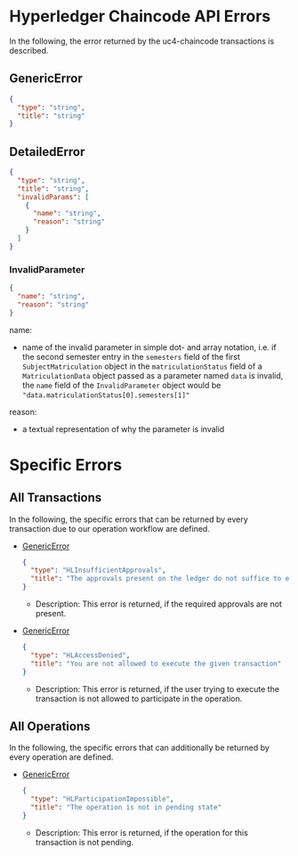 # <a id="Errors" /> Hyperledger Chaincode API Errors

In the following, the error returned by the uc4-chaincode transactions is described.

## <a id="GenericError" />GenericError
```json
{
  "type": "string",
  "title": "string"
}
```

## <a id="DetailedError" />DetailedError
```json
{
  "type": "string",
  "title": "string",
  "invalidParams": [
    {
      "name": "string",
      "reason": "string"
    }
  ]
}
```

### <a id="InvalidParameter" />InvalidParameter
```json
{
  "name": "string",
  "reason": "string"
}
```
name:
- name of the invalid parameter in simple dot- and array notation, i.e. if the second semester entry in the ```semesters``` field of the first ```SubjectMatriculation``` object in the ```matriculationStatus``` field of a ```MatriculationData``` object passed as a parameter named ```data``` is invalid, the ```name``` field of the ```InvalidParameter``` object would be ```"data.matriculationStatus[0].semesters[1]"```

reason:
- a textual representation of why the parameter is invalid


# Specific Errors

## <a id="AllTransactions" />All Transactions

In the following, the specific errors that can be returned by every transaction due to our operation workflow are defined.


- [GenericError](#GenericError) 
  ```json
  {
    "type": "HLInsufficientApprovals",
    "title": "The approvals present on the ledger do not suffice to execute this transaction"
  }
  ```
  - Description: This error is returned, if the required approvals are not present.

- [GenericError](#GenericError) 
  ```json
  {
    "type": "HLAccessDenied",
    "title": "You are not allowed to execute the given transaction"
  }
  ```
    - Description: This error is returned, if the user trying to execute the transaction is not allowed to participate in the operation.


## <a id="AllOperations" />All Operations

In the following, the specific errors that can additionally be returned by every operation are defined.

- [GenericError](#GenericError) 
  ```json
  {
    "type": "HLParticipationImpossible",
    "title": "The operation is not in pending state"
  }
  ```
  - Description: This error is returned, if the operation for this transaction is not pending.